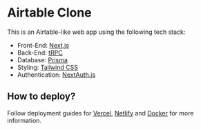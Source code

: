 # Airtable Clone

This is an Airtable-like web app using the following tech stack:
- Front-End: [Next.js](https://nextjs.org)
- Back-End: [tRPC](https://trpc.io)
- Database: [Prisma](https://prisma.io)
- Styling: [Tailwind CSS](https://tailwindcss.com)
- Authentication: [NextAuth.js](https://next-auth.js.org)

## How to deploy?

Follow deployment guides for [Vercel](https://create.t3.gg/en/deployment/vercel), [Netlify](https://create.t3.gg/en/deployment/netlify) and [Docker](https://create.t3.gg/en/deployment/docker) for more information.
